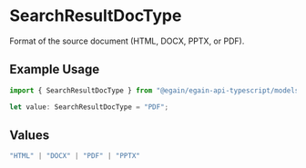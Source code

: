 # SearchResultDocType

Format of the source document (HTML, DOCX, PPTX, or PDF).

## Example Usage

```typescript
import { SearchResultDocType } from "@egain/egain-api-typescript/models";

let value: SearchResultDocType = "PDF";
```

## Values

```typescript
"HTML" | "DOCX" | "PDF" | "PPTX"
```